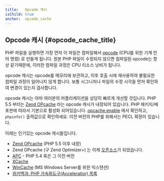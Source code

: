 ```yaml
---
title:   Opcode 캐시
isChild: true
anchor:  opcode_cache
---
```


## Opcode 캐시 {#opcode_cache_title}

PHP 파일을 실행하면 가장 먼저 이 파일은 컴파일해서 [opcode](https://secure.php.net/manual/internals2.opcodes.php) (CPU를 위한 기계 언어 명령) 로 만들게 됩니다.
원본 PHP 파일이 수정되지 않으면 컴파일된 opcode는 항상 같기때문에, 이러한 컴파일 과정은 CPU 리소스 낭비가 됩니다.

opcode 캐시는 opcode를 메모리에 보관하고, 이후 호출 시에 재사용하여 불필요한 컴파일 과정이 일어나지 않게 합니다. 보통 시그니처나 파일의 수정 시각을 먼저 확인하여 변경이 있는지 검사합니다.

opcode 캐시는 아마 여러분의 어플리케이션을 상당히 빠르게 개선할 것입니다. PHP 5.5 부터는 [Zend OPcache][opcache-book] 라는 opcode 캐시가 내장되어 있습니다. PHP 패키지/배포판에 따라서 기본으로 활성화 되어있습니다. [opcache.enable](https://secure.php.net/manual/opcache.configuration.php#ini.opcache.enable) 에서 확인하고, `phpinfo()` 출력값으로 확인하세요. 이전 버전의 PHP를 위해서는 PECL 확장이 있습니다.

아래는 인기있는 opcode 캐시들입니다.

* [Zend OPcache][opcache-book] (PHP 5.5 이후 내장)
* Zend OPcache (구 Zend Optimizer+) 는 이제 [오픈소스][Zend Optimizer+]가 되었습니다.
* [APC] - PHP 5.4 혹은 그 이전 버전
* [XCache]
* [WinCache] (MS Windows Server를 위한 익스텐션)
* [위키백과: PHP 가속화도구(Acceleratior) 목록][PHP_accelerators]


[opcache-book]: https://secure.php.net/book.opcache
[APC]: https://secure.php.net/book.apc
[XCache]: https://xcache.lighttpd.net/
[Zend Optimizer+]: https://github.com/zendtech/ZendOptimizerPlus
[WinCache]: https://www.iis.net/downloads/microsoft/wincache-extension
[PHP_accelerators]: https://wikipedia.org/wiki/List_of_PHP_accelerators
